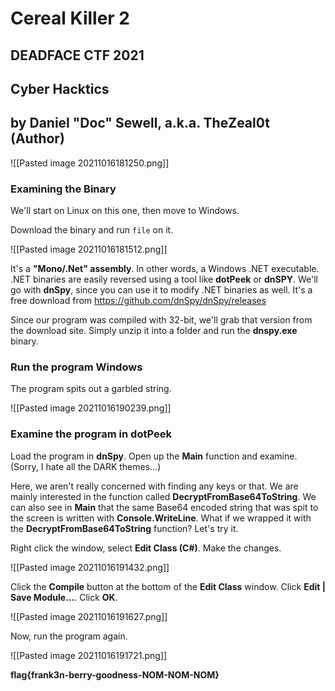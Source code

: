 # Cereal Killer 2

## DEADFACE CTF 2021
## Cyber Hacktics
## by Daniel "Doc" Sewell, a.k.a. TheZeal0t (Author)

![[Pasted image 20211016181250.png]]

### Examining the Binary

We'll start on Linux on this one, then move to Windows.

Download the binary and run `file` on it.

![[Pasted image 20211016181512.png]]

It's a **"Mono/.Net" assembly**.  In other words, a Windows .NET executable.  .NET binaries are easily reversed using a tool like **dotPeek** or **dnSPY**.  We'll go with **dnSpy**, since you can use it to modify .NET binaries as well.  It's a free download from https://github.com/dnSpy/dnSpy/releases

Since our program was compiled with 32-bit, we'll grab that version from the download site.  Simply unzip it into a folder and run the **dnspy.exe** binary.

### Run the program Windows

The program spits out a garbled string.

![[Pasted image 20211016190239.png]]

### Examine the program in dotPeek

Load the program in **dnSpy**.  Open up the **Main** function and examine.  (Sorry, I hate all the DARK themes...)

Here, we aren't really concerned with finding any keys or that.  We are mainly interested in the function called **DecryptFromBase64ToString**.  We can also see in **Main** that the same Base64 encoded string that was spit to the screen is written with **Console.WriteLine**.  What if we wrapped it with the **DecryptFromBase64ToString** function?  Let's try it.

Right click the window, select **Edit Class (C#)**.  Make the changes.

![[Pasted image 20211016191432.png]]

Click the **Compile** button at the bottom of the **Edit Class** window.  Click **Edit | Save Module...**.  Click **OK**.

![[Pasted image 20211016191627.png]]

Now, run the program again.

![[Pasted image 20211016191721.png]]

**flag{frank3n-berry-goodness-NOM-NOM-NOM}**
